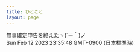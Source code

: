 ```yaml
---
title: ひとこと
layout: page
---
```

<div class="box" dt="1676212548420">
  無事確定申告を終えたヽ(´ー｀)ノ
  <div class="content is-small">Sun Feb 12 2023 23:35:48 GMT+0900 (日本標準時)</div>
</div>